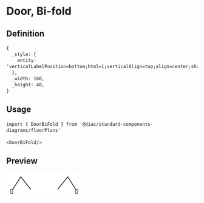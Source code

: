 # Door, Bi-fold

## Definition

```
{
  _style: { 
    entity: 'verticalLabelPosition=bottom;html=1;verticalAlign=top;align=center;shape=mxgraph.floorplan.doorBifold;dx=0.3;',
  },
  _width: 160,
  _height: 40,
}
```

## Usage

```
import { DoorBiFold } from '@diac/standard-components-diagrams/floorPlans'

<DoorBiFold/>
```

## Preview

<img src="./door-bi-fold.png" width="200"/>

